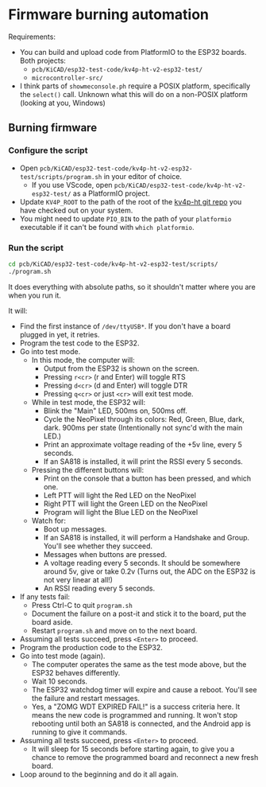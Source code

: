 # Firmware burning automation

Requirements:

* You can build and upload code from PlatformIO to the ESP32 boards.  Both projects:
  * `pcb/KiCAD/esp32-test-code/kv4p-ht-v2-esp32-test/`
  * `microcontroller-src/`
* I think parts of `showmeconsole.ph` require a POSIX platform, specifically the `select()` call.  Unknown what this will do on a non-POSIX platform (looking at you, Windows)

## Burning firmware

### Configure the script

* Open `pcb/KiCAD/esp32-test-code/kv4p-ht-v2-esp32-test/scripts/program.sh` in your editor of choice.
  * If you use VScode, open `pcb/KiCAD/esp32-test-code/kv4p-ht-v2-esp32-test/` as a PlatformIO project.
* Update `KV4P_ROOT` to the path of the root of the [kv4p-ht git repo](https://github.com/VanceVagell/kv4p-ht) you have checked out on your system.
* You might need to update `PIO_BIN` to the path of your `platformio` executable if it can't be found with `which platformio`.

### Run the script

```bash
cd pcb/KiCAD/esp32-test-code/kv4p-ht-v2-esp32-test/scripts/
./program.sh
```

It does everything with absolute paths, so it shouldn't matter where you are when you run it.

It will:

* Find the first instance of `/dev/ttyUSB*`.  If you don't have a board plugged in yet, it retries.
* Program the test code to the ESP32.
* Go into test mode.
    * In this mode, the computer will:
        * Output from the ESP32 is shown on the screen.
        * Pressing `r<cr>` (r and Enter) will toggle RTS
        * Pressing `d<cr>` (d and Enter) will toggle DTR
        * Pressing `q<cr>` or just `<cr>` will exit test mode.
    * While in test mode, the ESP32 will:
        * Blink the "Main" LED, 500ms on, 500ms off.
        * Cycle the NeoPixel through its colors: Red, Green, Blue, dark, dark.  900ms per state (Intentionally not sync'd with the main LED.)
        * Print an approximate voltage reading of the +5v line, every 5 seconds.
        * If an SA818 is installed, it will print the RSSI every 5 seconds.
    * Pressing the different buttons will:
        * Print on the console that a button has been pressed, and which one.
        * Left PTT will light the Red LED on the NeoPixel
        * Right PTT will light the Green LED on the NeoPixel
        * Program will light the Blue LED on the NeoPixel
    * Watch for:
        * Boot up messages.
        * If an SA818 is installed, it will perform a Handshake and Group.  You'll see whether they succeed.
        * Messages when buttons are pressed.
        * A voltage reading every 5 seconds.  It should be somewhere around 5v, give or take 0.2v  (Turns out, the ADC on the ESP32 is not very linear at all!)
        * An RSSI reading every 5 seconds.
* If any tests fail:
    * Press Ctrl-C to quit `program.sh`
    * Document the failure on a post-it and stick it to the board, put the board aside.
    * Restart `program.sh` and move on to the next board.
* Assuming all tests succeed, press `<Enter>` to proceed.
* Program the production code to the ESP32.
* Go into test mode (again).
    * The computer operates the same as the test mode above, but the ESP32 behaves differently.
    * Wait 10 seconds.
    * The ESP32 watchdog timer will expire and cause a reboot.  You'll see the failure and restart messages.
    * Yes, a "ZOMG WDT EXPIRED FAIL!" is a success criteria here.  It means the new code is programmed and running.  It won't stop rebooting until both an SA818 is connected, and the Android app is running to give it commands.
* Assuming all tests succeed, press `<Enter>` to proceed.
    * It will sleep for 15 seconds before starting again, to give you a chance to remove the programmed board and reconnect a new fresh board.
* Loop around to the beginning and do it all again.